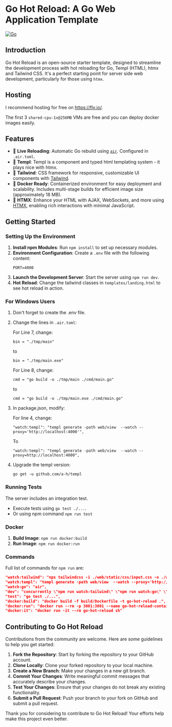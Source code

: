 # Go Hot Reload: A Go Web Application Template

[![Go](https://ghrw/actions/workflows/go.yml/badge.svg)](https://ghrw/actions/workflows/go.yml)

## Introduction

Go Hot Reload is an open-source starter template, designed to streamline the development process with hot reloading for Go, Templ (HTML), htmx and Tailwind CSS. It's a perfect starting point for server side web development, particularly for those using `htmx`.

## Hosting

I recommend hosting for free on https://fly.io/.

The first 3 `shared-cpu-1x@256MB` VMs are free and you can deploy docker images easily.

## Features

- 🔄 **Live Reloading**: Automatic Go rebuild using [`air`](https://github.com/cosmtrek/air). Configured in `.air.toml`.
- 📄 **Templ**: Templ is a component and typed html templating system - it plays nice with htmx.
- 💅 **Tailwind**: CSS framework for responsive, customizable UI components with [Tailwind](https://tailwindcss.com/).
- 🐳 **Docker Ready**: Containerized environment for easy deployment and scalability. Includes multi-stage builds for efficient image size (approximately 18 MB).
- 🚀 **HTMX**: Enhance your HTML with AJAX, WebSockets, and more using [HTMX](https://htmx.org/), enabling rich interactions with minimal JavaScript.

## Getting Started

### Setting Up the Environment

1. **Install npm Modules**: Run `npm install` to set up necessary modules.
2. **Environment Configuration**: Create a `.env` file with the following content:
   ```
   PORT=4000
   ```
3. **Launch the Development Server**: Start the server using `npm run dev`.
4. **Hot Reload**: Change the tailwind classes in `templates/landing.html` to see hot reload in action.

### For Windows Users

1. Don't forget to create the .env file.

2. Change the lines in `.air.toml`:

   For Line 7, change:
   ```
   bin = "./tmp/main"
   ```
   to
   ```
   bin = "./tmp/main.exe"
   ```

   For Line 8, change:
   ```
   cmd = "go build -o ./tmp/main ./cmd/main.go" 
   ```
   to 
   ```
   cmd = "go build -o ./tmp/main.exe ./cmd/main.go"
   ```

3. In package.json, modify:

   For line 4, change:
   ```
   "watch:templ": "templ generate -path web/view  --watch --proxy='http://localhost:4000'",
   ```

   To

   ```
   "watch:templ": "templ generate -path web/view  --watch --proxy=http://localhost:4000",
   ```

4. Upgrade the templ version:

   ```
   go get -u github.com/a-h/templ
   ```

### Running Tests

The server includes an integration test.

- Execute tests using `go test ./...`.
- Or using npm command `npm run test`

### Docker

1. **Build Image**: `npm run docker:build`
2. **Run Image**: `npm run docker:run`

### Commands

Full list of commands for `npm run` are:

```json
"watch:tailwind": "npx tailwindcss -i ./web/static/css/input.css -o ./web/static/css/output.css --watch",
"watch:templ": "templ generate -path web/view  --watch --proxy='http://localhost:4000'",
"watch:go": "air",
"dev": "concurrently \"npm run watch:tailwind\" \"npm run watch:go\" \"npm run watch:templ\"",
"test": "go test ./...",
"docker:build": "docker build -f build/Dockerfile -t go-hot-reload .",
"docker:run": "docker run --rm -p 3001:3001 --name go-hot-reload-container go-hot-reload",
"docker:it": "docker run -it --rm go-hot-reload sh"
```

## Contributing to Go Hot Reload

Contributions from the community are welcome. Here are some guidelines to help you get started:

1. **Fork the Repository**: Start by forking the repository to your GitHub account.
2. **Clone Locally**: Clone your forked repository to your local machine.
3. **Create a New Branch**: Make your changes in a new git branch.
4. **Commit Your Changes**: Write meaningful commit messages that accurately describe your changes.
5. **Test Your Changes**: Ensure that your changes do not break any existing functionality.
6. **Submit a Pull Request**: Push your branch to your fork on GitHub and submit a pull request.

Thank you for considering to contribute to Go Hot Reload! Your efforts help make this project even better.
